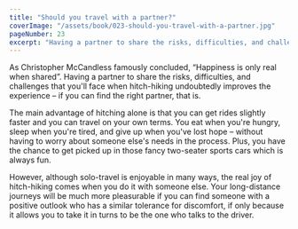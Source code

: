 ```yaml
---
title: "Should you travel with a partner?"
coverImage: "/assets/book/023-should-you-travel-with-a-partner.jpg"
pageNumber: 23
excerpt: "Having a partner to share the risks, difficulties, and challenges that you'll face when hitch-hiking undoubtedly improves the experience – if you can find the right partner, that is."
---
```


As Christopher McCandless famously concluded, “Happiness is only real when shared”. Having a partner to share the risks, difficulties, and challenges that you'll face when hitch-hiking undoubtedly improves the experience – if you can find the right partner, that is.

The main advantage of hitching alone is that you can get rides slightly faster and you can travel on your own terms. You eat when you're hungry, sleep when you're tired, and give up when you've lost hope – without having to worry about someone else's needs in the process. Plus, you have the chance to get picked up in those fancy two-seater sports cars which is always fun.

However, although solo-travel is enjoyable in many ways, the real joy of hitch-hiking comes when you do it with someone else. Your long-distance journeys will be much more pleasurable if you can find someone with a positive outlook who has a similar tolerance for discomfort, if only because it allows you to take it in turns to be the one who talks to the driver.
